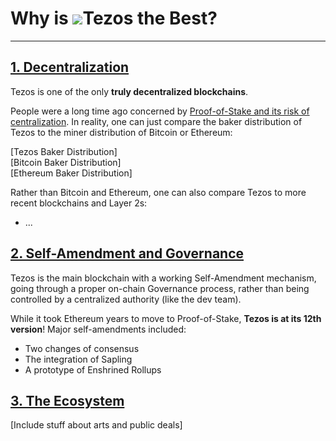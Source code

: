 
# Why is <img src="/logo.png" id="logo">Tezos the Best?

---

<section id="decentralization">

## [1. Decentralization](#decentralization)

Tezos is one of the only **truly decentralized blockchains**. 

People were a long time ago concerned by [Proof-of-Stake and its risk of centralization](https://www.reddit.com/r/ethereum/comments/6d1mca/proof_of_stake_leads_to_centralization_with_worse/). In reality, one can just compare the baker distribution of Tezos to the miner distribution of Bitcoin or Ethereum:

<div class="row">
  <div class="distribution">[Tezos Baker Distribution]</div>
  <div class="distribution">[Bitcoin Baker Distribution]</div>
  <div class="distribution">[Ethereum Baker Distribution]</div>
</div>

Rather than Bitcoin and Ethereum, one can also compare Tezos to more recent blockchains and Layer 2s:
- ...

</section>

<section id="governance">

## [2. Self-Amendment and Governance](#governance)

Tezos is the main blockchain with a working Self-Amendment mechanism, going through a proper on-chain Governance process, rather than being controlled by a centralized authority (like the dev team).

While it took Ethereum years to move to Proof-of-Stake, **Tezos is at its 12th version**! Major self-amendments included:
- Two changes of consensus
- The integration of Sapling
- A prototype of Enshrined Rollups

</section>


<section id="ecosystem">

## [3. The Ecosystem](#ecosystem)

[Include stuff about arts and public deals]

</section>
